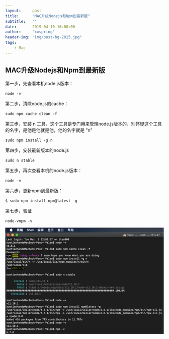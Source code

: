 ```yaml
---
layout:     post
title:      "MAC升级Nodejs和Npm到最新版"
subtitle:   ""
date:       2019-04-10 16:00:00
author:     "xxspring"
header-img: "img/post-bg-2015.jpg"
tags:
    - Mac
---
```


## MAC升级Nodejs和Npm到最新版

第一步，先查看本机node.js版本：

```
node -v
```

第二步，清除node.js的cache：

```
sudo npm cache clean -f
```

第三步，安装 n 工具，这个工具是专门用来管理node.js版本的，别怀疑这个工具的名字，是他是他就是他，他的名字就是 "n"

```
sudo npm install -g n
```

第四步，安装最新版本的node.js

```
sudo n stable
```

第五步，再次查看本机的node.js版本：

```
node -v
```

第六步，更新npm到最新版：

```
$ sudo npm install npm@latest -g
```

第七步，验证

```
node-vnpm -v
```

![截图](/img/2019-04-11-MAC升级Nodejs和Npm到最新版.png "截图")
